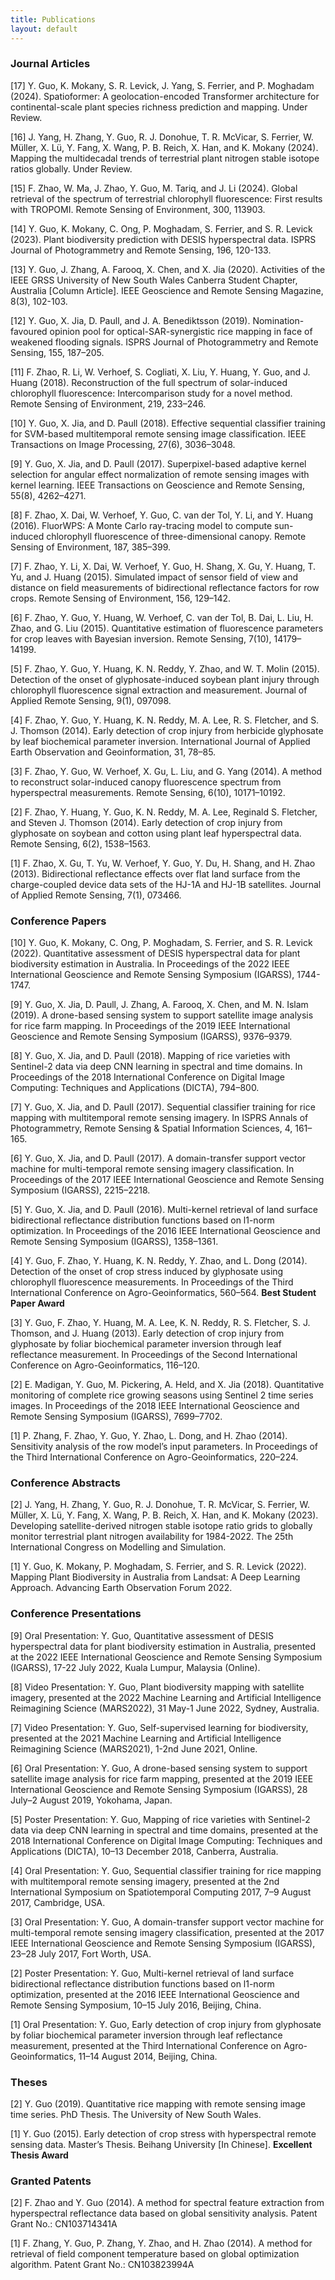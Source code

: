 ```yaml
---
title: Publications
layout: default
---
```


### Journal Articles

[17] Y. Guo, K. Mokany, S. R. Levick, J. Yang, S. Ferrier, and P. Moghadam (2024). Spatioformer: A geolocation-encoded Transformer architecture for continental-scale plant species richness prediction and mapping. Under Review.

[16] J. Yang, H. Zhang, Y. Guo, R. J. Donohue, T. R. McVicar, S. Ferrier, W. Müller, X. Lü, Y. Fang, X. Wang, P. B. Reich, X. Han, and K. Mokany (2024). Mapping the multidecadal trends of terrestrial plant nitrogen stable isotope ratios globally. Under Review.

[15] F. Zhao, W. Ma, J. Zhao, Y. Guo, M. Tariq, and J. Li (2024). Global retrieval of the spectrum of terrestrial chlorophyll fluorescence: First results with TROPOMI. Remote Sensing of Environment, 300, 113903.

[14] Y. Guo, K. Mokany, C. Ong, P. Moghadam, S. Ferrier, and S. R. Levick (2023). Plant biodiversity prediction with DESIS hyperspectral data. ISPRS Journal of Photogrammetry and Remote Sensing, 196, 120-133.

[13] Y. Guo, J. Zhang, A. Farooq, X. Chen, and X. Jia (2020). Activities of the IEEE GRSS University of New South Wales Canberra Student Chapter, Australia [Column Article]. IEEE Geoscience and Remote Sensing Magazine, 8(3), 102-103.

[12] Y. Guo, X. Jia, D. Paull, and J. A. Benediktsson (2019). Nomination-favoured opinion pool for optical-SAR-synergistic rice mapping in face of weakened flooding signals. ISPRS Journal of Photogrammetry and Remote Sensing, 155, 187–205.

[11] F. Zhao, R. Li, W. Verhoef, S. Cogliati, X. Liu, Y. Huang, Y. Guo, and J. Huang (2018). Reconstruction of the full spectrum of solar-induced chlorophyll fluorescence: Intercomparison study for a novel method. Remote Sensing of Environment, 219, 233–246.

[10] Y. Guo, X. Jia, and D. Paull (2018). Effective sequential classifier training for SVM-based multitemporal remote sensing image classification. IEEE Transactions on Image Processing, 27(6), 3036–3048.

[9] Y. Guo, X. Jia, and D. Paull (2017). Superpixel-based adaptive kernel selection for angular effect normalization of remote sensing images with kernel learning. IEEE Transactions on Geoscience and Remote Sensing, 55(8), 4262–4271.

[8] F. Zhao, X. Dai, W. Verhoef, Y. Guo, C. van der Tol, Y. Li, and Y. Huang (2016). FluorWPS: A Monte Carlo ray-tracing model to compute sun-induced chlorophyll fluorescence of three-dimensional canopy. Remote Sensing of Environment, 187, 385–399.

[7] F. Zhao, Y. Li, X. Dai, W. Verhoef, Y. Guo, H. Shang, X. Gu, Y. Huang, T. Yu, and J. Huang (2015). Simulated impact of sensor field of view and distance on field measurements of bidirectional reflectance factors for row crops. Remote Sensing of Environment, 156, 129–142. 

[6] F. Zhao, Y. Guo, Y. Huang, W. Verhoef, C. van der Tol, B. Dai, L. Liu, H. Zhao, and G. Liu (2015). Quantitative estimation of fluorescence parameters for crop leaves with Bayesian inversion. Remote Sensing, 7(10), 14179–14199.

[5] F. Zhao, Y. Guo, Y. Huang, K. N. Reddy, Y. Zhao, and W. T. Molin (2015). Detection of the onset of glyphosate-induced soybean plant injury through chlorophyll fluorescence signal extraction and measurement. Journal of Applied Remote Sensing, 9(1), 097098.

[4] F. Zhao, Y. Guo, Y. Huang, K. N. Reddy, M. A. Lee, R. S. Fletcher, and S. J. Thomson (2014). Early detection of crop injury from herbicide glyphosate by leaf biochemical parameter inversion. International Journal of Applied Earth Observation and Geoinformation, 31, 78–85.

[3] F. Zhao, Y. Guo, W. Verhoef, X. Gu, L. Liu, and G. Yang (2014). A method to reconstruct solar-induced canopy fluorescence spectrum from hyperspectral measurements. Remote Sensing, 6(10), 10171–10192.

[2] F. Zhao, Y. Huang, Y. Guo, K. N. Reddy, M. A. Lee, Reginald S. Fletcher, and Steven J. Thomson (2014). Early detection of crop injury from glyphosate on soybean and cotton using plant leaf hyperspectral data. Remote Sensing, 6(2), 1538–1563.

[1] F. Zhao, X. Gu, T. Yu, W. Verhoef, Y. Guo, Y. Du, H. Shang, and H. Zhao (2013). Bidirectional reflectance effects over flat land surface from the charge-coupled device data sets of the HJ-1A and HJ-1B satellites. Journal of Applied Remote Sensing, 7(1), 073466.


### Conference Papers

[10] Y. Guo, K. Mokany, C. Ong, P. Moghadam, S. Ferrier, and S. R. Levick (2022). Quantitative assessment of DESIS hyperspectral data for plant biodiversity estimation in Australia. In Proceedings of the 2022 IEEE International Geoscience and Remote Sensing Symposium (IGARSS), 1744-1747.

[9] Y. Guo, X. Jia, D. Paull, J. Zhang, A. Farooq, X. Chen, and M. N. Islam (2019). A drone-based sensing system to support satellite image analysis for rice farm mapping. In Proceedings of the 2019 IEEE International Geoscience and Remote Sensing Symposium (IGARSS), 9376–9379.

[8] Y. Guo, X. Jia, and D. Paull (2018). Mapping of rice varieties with Sentinel-2 data via deep CNN learning in spectral and time domains. In Proceedings of the 2018 International Conference on Digital Image Computing: Techniques and Applications (DICTA), 794–800.

[7] Y. Guo, X. Jia, and D. Paull (2017). Sequential classifier training for rice mapping with multitemporal remote sensing imagery. In ISPRS Annals of Photogrammetry, Remote Sensing & Spatial Information Sciences, 4, 161–165. 

[6] Y. Guo, X. Jia, and D. Paull (2017). A domain-transfer support vector machine for multi-temporal remote sensing imagery classification. In Proceedings of the 2017 IEEE International Geoscience and Remote Sensing Symposium (IGARSS), 2215–2218. 

[5] Y. Guo, X. Jia, and D. Paull (2016). Multi-kernel retrieval of land surface bidirectional reflectance distribution functions based on l1-norm optimization. In Proceedings of the 2016 IEEE International Geoscience and Remote Sensing Symposium (IGARSS), 1358–1361.

[4] Y. Guo, F. Zhao, Y. Huang, K. N. Reddy, Y. Zhao, and L. Dong (2014). Detection of the onset of crop stress induced by glyphosate using chlorophyll fluorescence measurements. In Proceedings of the Third International Conference on Agro-Geoinformatics, 560–564. **Best Student Paper Award**

[3] Y. Guo, F. Zhao, Y. Huang, M. A. Lee, K. N. Reddy, R. S. Fletcher, S. J. Thomson, and J. Huang (2013). Early detection of crop injury from glyphosate by foliar biochemical parameter inversion through leaf reflectance measurement. In Proceedings of the Second International Conference on Agro-Geoinformatics, 116–120. 

[2] E. Madigan, Y. Guo, M. Pickering, A. Held, and X. Jia (2018). Quantitative monitoring of complete rice growing seasons using Sentinel 2 time series images. In Proceedings of the 2018 IEEE International Geoscience and Remote Sensing Symposium (IGARSS), 7699–7702.  

[1] P. Zhang, F. Zhao, Y. Guo, Y. Zhao, L. Dong, and H. Zhao (2014). Sensitivity analysis of the row model’s input parameters. In Proceedings of the Third International Conference on Agro-Geoinformatics, 220–224.


### Conference Abstracts

[2] J. Yang, H. Zhang, Y. Guo, R. J. Donohue, T. R. McVicar, S. Ferrier, W. Müller, X. Lü, Y. Fang, X. Wang, P. B. Reich, X. Han, and K. Mokany (2023). Developing satellite-derived nitrogen stable isotope ratio grids to globally monitor terrestrial plant nitrogen availability for 1984-2022. The 25th International Congress on Modelling and Simulation.

[1] Y. Guo, K. Mokany, P. Moghadam, S. Ferrier, and S. R. Levick (2022). Mapping Plant Biodiversity in
Australia from Landsat: A Deep Learning Approach. Advancing Earth Observation Forum 2022.

### Conference Presentations

[9] Oral Presentation: Y. Guo, Quantitative assessment of DESIS hyperspectral data for plant biodiversity
estimation in Australia, presented at the 2022 IEEE International Geoscience and Remote Sensing Symposium
(IGARSS), 17-22 July 2022, Kuala Lumpur, Malaysia (Online).

[8] Video Presentation: Y. Guo, Plant biodiversity mapping with satellite imagery, presented at the 2022
Machine Learning and Artificial Intelligence Reimagining Science (MARS2022), 31 May-1 June 2022, Sydney,
Australia.

[7] Video Presentation: Y. Guo, Self-supervised learning for biodiversity, presented at the 2021 Machine
Learning and Artificial Intelligence Reimagining Science (MARS2021), 1-2nd June 2021, Online.

[6] Oral Presentation: Y. Guo, A drone-based sensing system to support satellite image analysis for rice farm
mapping, presented at the 2019 IEEE International Geoscience and Remote Sensing Symposium (IGARSS), 28
July–2 August 2019, Yokohama, Japan.

[5] Poster Presentation: Y. Guo, Mapping of rice varieties with Sentinel-2 data via deep CNN learning in
spectral and time domains, presented at the 2018 International Conference on Digital Image Computing:
Techniques and Applications (DICTA), 10–13 December 2018, Canberra, Australia.

[4] Oral Presentation: Y. Guo, Sequential classifier training for rice mapping with multitemporal remote
sensing imagery, presented at the 2nd International Symposium on Spatiotemporal Computing 2017, 7–9
August 2017, Cambridge, USA.

[3] Oral Presentation: Y. Guo, A domain-transfer support vector machine for multi-temporal remote sensing
imagery classification, presented at the 2017 IEEE International Geoscience and Remote Sensing Symposium
(IGARSS), 23–28 July 2017, Fort Worth, USA.

[2] Poster Presentation: Y. Guo, Multi-kernel retrieval of land surface bidirectional reflectance distribution
functions based on l1-norm optimization, presented at the 2016 IEEE International Geoscience and Remote
Sensing Symposium, 10–15 July 2016, Beijing, China.

[1] Oral Presentation: Y. Guo, Early detection of crop injury from glyphosate by foliar biochemical
parameter inversion through leaf reflectance measurement, presented at the Third International Conference
on Agro-Geoinformatics, 11–14 August 2014, Beijing, China.

### Theses

[2] Y. Guo (2019). Quantitative rice mapping with remote sensing image time series. PhD Thesis. The
University of New South Wales.

[1] Y. Guo (2015). Early detection of crop stress with hyperspectral remote sensing data. Master’s Thesis.
Beihang University [In Chinese]. **Excellent Thesis Award**

### Granted Patents

[2] F. Zhao and Y. Guo (2014). A method for spectral feature extraction from hyperspectral reflectance data
based on global sensitivity analysis. Patent Grant No.: CN103714341A

[1] F. Zhang, Y. Guo, P. Zhang, Y. Zhao, and H. Zhao (2014). A method for retrieval of field component
temperature based on global optimization algorithm. Patent Grant No.: CN103823994A


